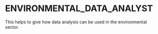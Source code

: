 # ENVIRONMENTAL_DATA_ANALYST
This helps to give how data analysis can be used in the environmental sector.

